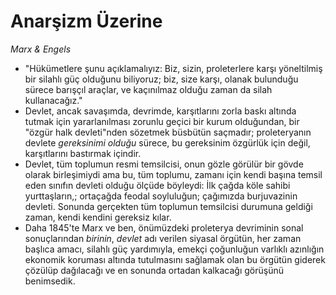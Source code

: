 # Anarşizm Üzerine

*Marx & Engels*

* "Hükümetlere şunu açıklamalıyız: Biz, sizin, proleterlere karşı yöneltilmiş
  bir silahlı güç olduğunu biliyoruz; biz, size karşı, olanak bulunduğu sürece
  barışçıl araçlar, ve kaçınılmaz olduğu zaman da silah kullanacağız."
* Devlet, ancak savaşımda, devrimde, karşıtlarını zorla baskı altında tutmak
  için yararlanılması zorunlu geçici bir kurum olduğundan, bir "özgür halk
  devleti"nden sözetmek büsbütün saçmadır; proleteryanın devlete *gereksinimi
  olduğu* sürece, bu gereksinim özgürlük için değil, karşıtlarını bastırmak
  içindir.
* Devlet, tüm toplumun resmi temsilcisi, onun gözle görülür bir gövde olarak
  birleşimiydi ama bu, tüm toplumu, zamanı için kendi başına temsil eden sınıfın
  devleti olduğu ölçüde böyleydi: İlk çağda köle sahibi yurttaşların,; ortaçağda
  feodal soyluluğun; çağımızda burjuvazinin devleti. Sonunda gerçekten tüm
  toplumun temsilcisi durumuna geldiği zaman, kendi kendini gereksiz kılar.
* Daha 1845'te Marx ve ben, önümüzdeki proleterya devriminin sonal sonuçlarından
  *birinin*, *devlet* adı verilen siyasal örgütün, her zaman başlıca amacı,
  silahlı güç yardımıyla, emekçi çoğunluğun varlıklı azınlığın ekonomik koruması
  altında tutulmasını sağlamak olan bu örgütün giderek çözülüp dağılacağı ve en
  sonunda ortadan kalkacağı görüşünü benimsedik.
